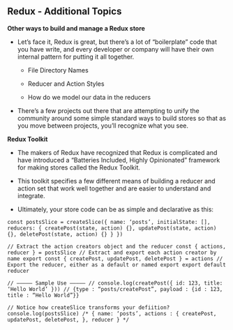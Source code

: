 ## Redux - Additional Topics

**Other ways to build and manage a Redux store**

- Let’s face it, Redux is great, but there’s a lot of “boilerplate” code that you have write, and every developer or company will have their own internal pattern for putting it all together.

  - File Directory Names

  - Reducer and Action Styles

  - How do we model our data in the reducers

- There’s a few projects out there that are attempting to unify the community around some simple standard ways to build stores so that as you move between projects, you’ll recognize what you see.

**Redux Toolkit**

- The makers of Redux have recognized that Redux is complicated and have introduced a “Batteries Included, Highly Opinionated” framework for making stores called the Redux Toolkit.

- This toolkit specifies a few different means of building a reducer and action set that work well together and are easier to understand and integrate.

- Ultimately, your store code can be as simple and declarative as this:

```
const postsSlice = createSlice({ name: ‘posts’, initialState: [], reducers: { createPost(state, action) {}, updatePost(state, action) {}, deletePost(state, action) {} } })

// Extract the action creators object and the reducer const { actions, reducer } = postsSlice // Extract and export each action creator by name export const { createPost, updatePost, deletePost } = actions // Export the reducer, either as a default or named export export default reducer

// ————— Sample Use ————– // console.log(createPost({ id: 123, title: ‘Hello World’ })) // {type : “posts/createPost”, payload : {id : 123, title : “Hello World”}}

// Notice how createSlice transforms your defiition? console.log(postsSlice) /* { name: ‘posts’, actions : { createPost, updatePost, deletePost, }, reducer } */
```
